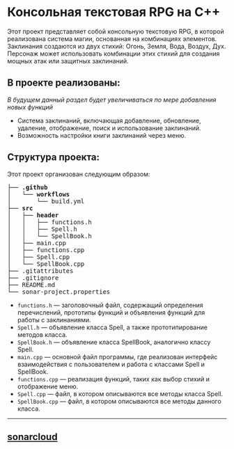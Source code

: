 # Консольная текстовая RPG на C++

Этот проект представляет собой консольную текстовую RPG, в которой реализована система магии, основанная на комбинациях элементов. Заклинания создаются из двух стихий: Огонь, Земля, Вода, Воздух, Дух. Персонаж может использовать комбинации этих стихий для создания мощных атак или защитных заклинаний.
## В проекте реализованы:
_В будущем данный раздел будет увеличиваться по мере добавления новых функций_
* Система заклинаний, включающая добавление, обновление, удаление, отображение, поиск и использование заклинаний.
* Возможность настройки книги заклинаний через меню.
## Структура проекта:
Этот проект организован следующим образом:
<pre><b>├── .github</b>
│   └── <b>workflows</b>
│       └── build.yml 
├── <b>src</b>
│   ├── <b>header</b>
│   │   ├── functions.h
│   │   ├── Spell.h
│   │   └── SpellBook.h
│   ├── main.cpp
│   ├── functions.cpp
│   ├── Spell.cpp
│   └── SpellBook.cpp
├── .gitattributes
├── .gitignore
├── README.md
└── sonar-project.properties
</pre>
- ```functions.h``` — заголовочный файл, содержащий определения перечислений, прототипы функций и объявления функций для работы с заклинаниями.
- ```Spell.h``` — объявление класса Spell, а также прототипирование методов класса.
- ```SpellBook.h``` — объявление класса SpellBook, аналогично классу Spell.
- ```main.cpp``` — основной файл программы, где реализован интерфейс взаимодействия с пользователем и работа с классами Spell и SpellBook.
- ```functions.cpp``` — реализация функций, таких как выбор стихий и отображение меню.
- ```Spell.cpp``` — файл, в котором описываются все методы класса Spell.
- ```SpellBook.cpp``` — файл, в котором описываются все методы данного класса.
___
## [sonarcloud](https://sonarcloud.io/project/overview?id=Argentime_coursework)

